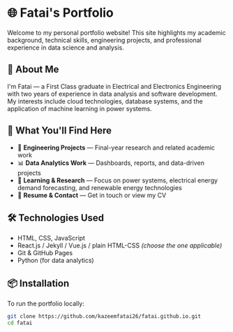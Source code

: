 # 🌐 Fatai's Portfolio

Welcome to my personal portfolio website! This site highlights my academic background, technical skills, engineering projects, and professional experience in data science and analysis.

## 🚀 About Me

I'm Fatai — a First Class graduate in Electrical and Electronics Engineering with two years of experience in data analysis and software development. My interests include cloud technologies, database systems, and the application of machine learning in power systems.

## 💼 What You'll Find Here

- 🔧 **Engineering Projects** — Final-year research and related academic work  
- 📊 **Data Analytics Work** — Dashboards, reports, and data-driven projects  
- 🌱 **Learning & Research** — Focus on power systems, electrical energy demand forecasting, and renewable energy technologies  
- 📄 **Resume & Contact** — Get in touch or view my CV

## 🛠 Technologies Used

- HTML, CSS, JavaScript  
- React.js / Jekyll / Vue.js / plain HTML-CSS *(choose the one applicable)*  
- Git & GitHub Pages  
- Python (for data analytics)

## 📦 Installation

To run the portfolio locally:

```bash
git clone https://github.com/kazeemfatai26/fatai.github.io.git
cd fatai
